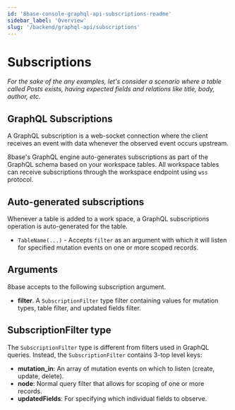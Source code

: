 ```yaml
---
id: '8base-console-graphql-api-subscriptions-readme'
sidebar_label: 'Overview'
slug: '/backend/graphql-api/subscriptions'
---
```


# Subscriptions

_For the sake of the any examples, let's consider a scenario where a table called Posts exists, having expected fields and relations like title, body, author, etc._

## GraphQL Subscriptions

A GraphQL subscription is a web-socket connection where the client receives an event with data whenever the observed event occurs upstream.

8base's GraphQL engine auto-generates subscriptions as part of the GraphQL schema based on your workspace tables. All workspace tables can receive subscriptions through the workspace endpoint using `wss` protocol.

## Auto-generated subscriptions

Whenever a table is added to a work space, a GraphQL subscriptions operation is auto-generated for the table.

- `TableName(...)` - Accepts `filter` as an argument with which it will listen for specified mutation events on one or more scoped records.

## Arguments

8base accepts to the following subscription argument.

- **filter**. A `SubscriptionFilter` type filter containing values for mutation types, table filter, and updated fields filter.

## SubscriptionFilter type

The `SubscriptionFilter` type is different from filters used in GraphQL queries. Instead, the `SubscriptionFilter` contains 3-top level keys:

- **mutation_in**: An array of mutation events on which to listen (create, update, delete).
- **node**: Normal query filter that allows for scoping of one or more records.
- **updatedFields**: For specifying which individual fields to observe.
